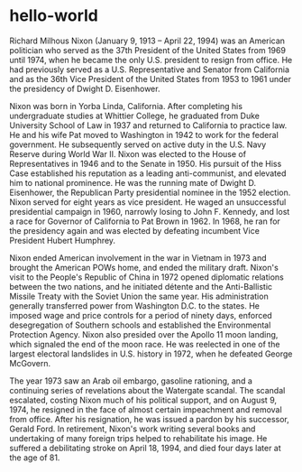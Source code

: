 # hello-world

Richard Milhous Nixon (January 9, 1913 – April 22, 1994) was an American politician who served as the 37th President of the United States from 1969 until 1974, when he became the only U.S. president to resign from office. He had previously served as a U.S. Representative and Senator from California and as the 36th Vice President of the United States from 1953 to 1961 under the presidency of Dwight D. Eisenhower.

Nixon was born in Yorba Linda, California. After completing his undergraduate studies at Whittier College, he graduated from Duke University School of Law in 1937 and returned to California to practice law. He and his wife Pat moved to Washington in 1942 to work for the federal government. He subsequently served on active duty in the U.S. Navy Reserve during World War II. Nixon was elected to the House of Representatives in 1946 and to the Senate in 1950. His pursuit of the Hiss Case established his reputation as a leading anti-communist, and elevated him to national prominence. He was the running mate of Dwight D. Eisenhower, the Republican Party presidential nominee in the 1952 election. Nixon served for eight years as vice president. He waged an unsuccessful presidential campaign in 1960, narrowly losing to John F. Kennedy, and lost a race for Governor of California to Pat Brown in 1962. In 1968, he ran for the presidency again and was elected by defeating incumbent Vice President Hubert Humphrey.

Nixon ended American involvement in the war in Vietnam in 1973 and brought the American POWs home, and ended the military draft. Nixon's visit to the People's Republic of China in 1972 opened diplomatic relations between the two nations, and he initiated détente and the Anti-Ballistic Missile Treaty with the Soviet Union the same year. His administration generally transferred power from Washington D.C. to the states. He imposed wage and price controls for a period of ninety days, enforced desegregation of Southern schools and established the Environmental Protection Agency. Nixon also presided over the Apollo 11 moon landing, which signaled the end of the moon race. He was reelected in one of the largest electoral landslides in U.S. history in 1972, when he defeated George McGovern.

The year 1973 saw an Arab oil embargo, gasoline rationing, and a continuing series of revelations about the Watergate scandal. The scandal escalated, costing Nixon much of his political support, and on August 9, 1974, he resigned in the face of almost certain impeachment and removal from office. After his resignation, he was issued a pardon by his successor, Gerald Ford. In retirement, Nixon's work writing several books and undertaking of many foreign trips helped to rehabilitate his image. He suffered a debilitating stroke on April 18, 1994, and died four days later at the age of 81.
